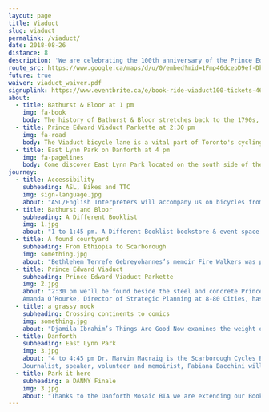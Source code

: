 ```yaml
---
layout: page
title: Viaduct
slug: viaduct
permalink: /viaduct/
date: 2018-08-26
distance: 8
description: 'We are celebrating the 100th anniversary of the Prince Edward Viaduct by bridging our city west to east with books and bicycles for all to hear. Taking inspiration from IN THE SKIN OF A LION by Michael Ondaatje. “And the cyclist too on his flight claimed the bridge in that blurred movement, alone and illegal. Thunderous applause greeted him at the far end …”'
route_src: https://www.google.ca/maps/d/u/0/embed?mid=1Fmp46dcepD9ef-DkFQ_AD8-zzTgi20-J
future: true
waiver: viaduct_waiver.pdf
signuplink: https://www.eventbrite.ca/e/book-ride-viaduct100-tickets-46086656430
about:
  - title: Bathurst & Bloor at 1 pm
    img: fa-book
    body: The history of Bathurst & Bloor stretches back to the 1790s, when the original boundaries of York Township were first established. We will start our Book Ride just south of here on Lennox at Lippincott.
  - title: Prince Edward Viaduct Parkette at 2:30 pm
    img: fa-road
    body: The Viaduct bicycle lane is a vital part of Toronto's cycling infrastructure. The inadequacies and safety hazards of the bike lanes on and around the Prince Edward Viaduct have persisted for years. We intend to bridge the gap with books and bicycles.
  - title: East Lynn Park on Danforth at 4 pm
    img: fa-pagelines
    body: Come discover East Lynn Park located on the south side of the Danforth between Coxwell and Woodbine. In Danforth East you'll find a wide range of restaurants, food shops and stores and the people who these places their own. Feel the energy and spirit of a neighbourhood that is truly unique.
journey:
  - title: Accessibility
    subheading: ASL, Bikes and TTC
    img: sign-language.jpg
    about: "ASL/English Interpreters will accompany us on bicycles from 1-5 pm. Bike Share Toronto will provide FREE bicycles to Book Ride participants at 12:30 but please note a helmet is mandatory for this offer. Finally, if you prefer TTC then our three locations are a short walk from Bathurst, Castle Frank and Woodbine stations on Line 2."
  - title: Bathurst and Bloor
    subheading: A Different Booklist
    img: 1.jpg
    about: "1 to 1:45 pm. A Different Booklist bookstore & event space offers book lovers literary gems from the south to the north, from Africa to the Caribbean, from Asia to South America. Prepurchase your books to ensure you capture the signature of our authors. To start us off, Siva Vijenthira will speak to the initiatives she has been involved in at CultureLink and Cycle Toronto, helping newcomers bridge the gap using the bicycle as a means of equity for all. Siva is also on the steering committee at the Toronto Centre for Active Transportation, and works at the Institute for Canadian Citizenship to promote inclusion across the country."
  - title: A found courtyard
    subheading: From Ethiopia to Scarborough
    img: something.jpg
    about: "Bethlehem Terrefe Gebreyohannes’s memoir Fire Walkers was published by Mawenzi House in 2016. Beth was fourteen when she fled the communist revolution in her native Ethiopia. Carrianne Leung will share her perspective of being a child of parents from Hong Kong, and speaking more broadly to the immigrant experience, which she wrote about in The Wondrous Woo (Ianna Publications) and her second acclaimed novel, That Time I Loved You (HarperCollins)."
  - title: Prince Edward Viaduct
    subheading: Prince Edward Viaduct Parkette
    img: 2.jpg
    about: "2:30 pm we'll be found beside the steel and concrete Prince Edward Viaduct. Did you know it was constructed in three parts: a bridge over Rosedale Ravine, an embankment along Bloor Street and a 1,620 foot bridge over the Don Valley linking Castle Frank with Danforth Avenue. It was completed after almost four years to an official ceremony on October 18, 1918.
    Amanda O’Rourke, Director of Strategic Planning at 8-80 Cities, has been instrumental in the organization’s development and has worked on numerous local and international projects."
  - title: a grassy nook
    subheading: Crossing continents to comics
    img: something.jpg
    about: "Djamila Ibrahim’s Things Are Good Now examines the weight of the migrant experience on the human psyche. On her pages, women, men, and children who’ve crossed continents in search of a better life find themselves struggling with the chaos of displacement and the religious and cultural clashes they face in their new homes. We will have graphic novelists from The Royal Academy of Illustration & Design (RAID), an award-winning multi-media creative collective and artist’s society established in 2002. Ramón K. Pérez, CEO, artist & writer and RAID will be writing and drawing an exclusive, original broadsheet for this Book Ride."
  - title: Danforth
    subheading: East Lynn Park
    img: 3.jpg
    about: "4 to 4:45 pm Dr. Marvin Macraig is the Scarborough Cycles Bike Hub Coordinator, a joint initiative between Access Alliance Multicultural Health and Community Services and the Toronto Centre for Active Transportation. He works to increase cycling knowledge in Scarborough by building institutional/community capacity and addressing barriers. Jay Pitter will speak from her perspective as an author, placemaker, and public engagement professional who has, throughout her career, spearheaded noteworthy projects with organizations such as the Ontario Arts Council, Toronto Community Housing, The Health and Safety Task Force, the City of Toronto, the Toronto District School Board and DIALOG, a national architecture firm. She is currently working on her second book, Where We Live (McClelland & Stewart).
    Journalist, speaker, volunteer and memoirist, Fabiana Bacchini will share her emotionally turbulent story, From Surviving to Thriving, of emigrating from Brazil to marry her Greek boyfriend in Canada and then learning a new language within the corridors of the NICU at Mount Sinai Hospital."
  - title: Park it here
    subheading: a DANNY Finale
    img: 3.jpg
    about: "Thanks to the Danforth Mosaic BIA we are extending our Book Ride with more words till 6:30 pm! Storytelling Toronto's Sarah Abusarar whose favourite stories are ones that promote beauty and social change. Sarah mostly tells stories from her two cultures, Palestine and Croatia. To finish the day, Wilson & The Cast Aways led by story-telling singer/songwriter Andrew Wilson will energize you with stories and melodies that are sure to catch your heart and set your soul vibrating. Pedal away with a coupon booklet with discounts to local eateries along the Danforth."
---
```

